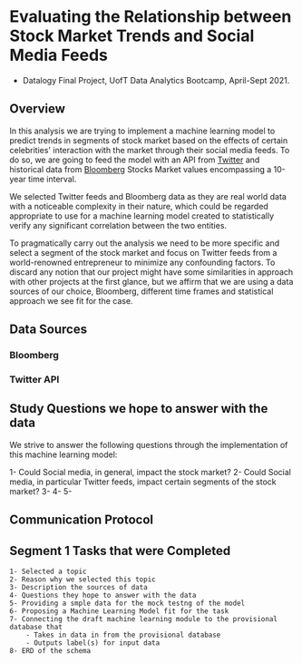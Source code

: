 
# Evaluating the Relationship between Stock Market Trends and Social Media Feeds
* Datalogy Final Project, UofT Data Analytics Bootcamp, April-Sept 2021.

## Overview

In this analysis we are trying to implement a machine learning model to predict trends in segments of stock market based on the effects of certain celebrities' interaction with the market through their social media feeds. To do so, we are going to feed the model with an API from [Twitter](https://twitter.com/?lang=en) and historical data from [Bloomberg](https://www.bloomberg.com/markets/stocks) Stocks Market values encompassing a 10-year time interval. 

We selected Twitter feeds and Bloomberg data as they are real world data with a noticeable complexity in their nature, which could be regarded appropriate to use for a machine learning model created to statistically verify any significant correlation between the two entities.

To pragmatically carry out the analysis we need to be more specific and select a segment of the stock market and focus on Twitter feeds from a world-renowned entrepreneur to minimize any confounding factors. To discard any notion that our project might have some similarities in approach with other projects at the first glance, but we affirm that we are using a data sources of our choice, Bloomberg, different time frames and statistical approach we see fit for the case. 

## Data Sources

### Bloomberg






### Twitter API



## Study Questions we hope to answer with the data
We strive to answer the following questions through the implementation of this machine learning model:

  1- Could Social media, in general, impact the stock market?
  2- Could Social media, in particular Twitter feeds, impact certain segments of the stock market?
  3- 
  4-
  5-


## Communication Protocol




## Segment 1 Tasks that were Completed

    1- Selected a topic
    2- Reason why we selected this topic
    3- Description the sources of data
    4- Questions they hope to answer with the data
    5- Providing a smple data for the mock testng of the model
    6- Proposing a Machine Learning Model fit for the task 
    7- Connecting the draft machine learning module to the provisional database that
        - Takes in data in from the provisional database
        - Outputs label(s) for input data
    8- ERD of the schema














